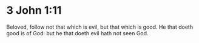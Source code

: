 # 3 John 1:11

Beloved, follow not that which is evil, but that which is good. He that doeth good is of God: but he that doeth evil hath not seen God.